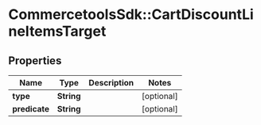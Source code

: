 # CommercetoolsSdk::CartDiscountLineItemsTarget

## Properties
Name | Type | Description | Notes
------------ | ------------- | ------------- | -------------
**type** | **String** |  | [optional] 
**predicate** | **String** |  | [optional] 

